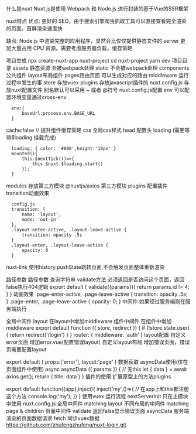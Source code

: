 什么是nuxt
Nuxt.js是使用 Webpack 和 Node.js 进行封装的基于Vue的SSR框架

nuxt特点
优点:
更好的 SEO，由于搜索引擎爬虫抓取工具可以直接查看完全渲染的页面。首屏渲染速度快

缺点:
Node.js 中渲染完整的应用程序，显然会比仅仅提供静态文件的 server 更加大量占用 CPU 资源。需要考虑服务器负载，缓存策略

项目生成
npx create-nuxt-app nuxt-project
cd nuxt-project
yarn dev
项目目录
assets 静态资源 会被webpack处理
static 不会被webpack处理
components 公共组件
layout布局组件
pages路由页面 可以生成对应的路由
middleware 运行过程中发生的事
store 存放vuex
plugins 存放javascript插件的
nuxt.config.js 存放nuxt配置文件
别名默认可以采用 ~ 或者 @符号
nuxt.config.js配置
env 可以配置环境变量通过cross-env

      env:{
          baseUrl:process.env.BASE_URL
      }
cache:false // 提升组件缓存策略
css 全局css样式
head 配置头
loading (需要等待$loading 挂载完成)

      loading: { color: '#000',height:'10px' }
      mounted(){
          this.$nextTick(()=>{
              this.$nuxt.$loading.start()
          });
      }
modules 存放第三方模块 @nuxtjs/axios 第三方模块
plugins 配置插件
transition动画效果

      config.js
      transition: {
          name: 'layout',
          mode: 'out-in'
      },
      .layout-enter-active, .layout-leave-active {
          transition: opacity .5s
      }
      .layout-enter, .layout-leave-active {
          opacity: 0
      }
nuxt-link
使用history.pushState跳转页面,不会触发页面整体重新渲染

路径参数
 <nuxt-link to="/user/4/5">路径参数</nuxt-link>
查询字符串
validate方法 必须返回是否访问这个页面，返回false执行404逻辑
export default {
  validate({params}){
      return params.id != 4;
  }
}
动画效果
.page-enter-active, .page-leave-active {
  transition: opacity .5s;
}
.page-enter, .page-leave-active {
  opacity: 0;
}
中间件
如果经过服务端则在服务端执行

全局中间件
layout 在layout中增加middleware
组件中间件 在组件中增加middleware
export default function ({ store, redirect }) {
  if (!store.state.user) {
    return redirect('/login')
  }
}
router: {
    middleware: 'auth'
}
layout配置
自定义error页面 增加error.vue(配置错误layout)
自定义layout布局
增加错误页面，错误页需要配置layout

export default {
    props:['error'],
    layout:'page'
}
数据获取
asyncData使用(仅在页面组件中使用)
async asyncData ({ params }) { // 无this
  let { data } = await axios.get();
  return { title: data }
}
插件的使用
扩展原型上的方法plugins

export default function({app},inject){
    inject('my',()=>{ // 在app上和this都注册这个方法
        console.log('my');
    })
}
使用vuex
运行流程
nextServerinit 只在主模块中使用
nuxt.config.js 全局中间件
matching layout 不同布局的中间件
matching page & children 页面中间件
validate 返回false显示错误页面
asyncData 服务端渲染的页面数据请求
fetch 同步vuex数据
https://github.com/zhufengzhufeng/nuxt-login.git